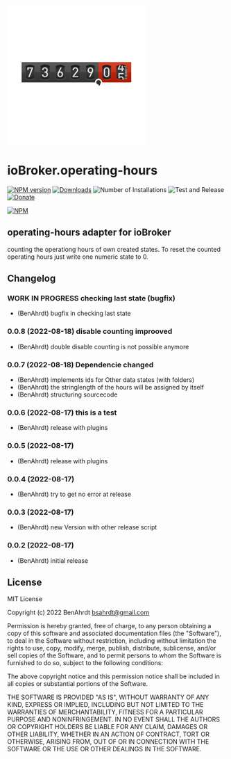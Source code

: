 ![Logo](admin/operating-hours.png)
# ioBroker.operating-hours

[![NPM version](https://img.shields.io/npm/v/iobroker.operating-hours.svg)](https://www.npmjs.com/package/iobroker.operating-hours)
[![Downloads](https://img.shields.io/npm/dm/iobroker.operating-hours.svg)](https://www.npmjs.com/package/iobroker.operating-hours)
![Number of Installations](https://iobroker.live/badges/operating-hours-installed.svg)
![Test and Release](https://github.com/BenAhrdt/ioBroker.operating-hours/workflows/Test%20and%20Release/badge.svg)
[![Donate](https://img.shields.io/badge/paypal-donate%20|%20spenden-blue.svg)](https://paypal.me/besc83)

[![NPM](https://nodei.co/npm/iobroker.operating-hours.png?downloads=true)](https://nodei.co/npm/iobroker.operating-hours/)

## operating-hours adapter for ioBroker

counting the operationg hours of own created states.
To reset the counted operating hours just write one numeric state to 0.

## Changelog
<!--
	Placeholder for the next version (at the beginning of the line):
	### **WORK IN PROGRESS**
-->
### **WORK IN PROGRESS** checking last state (bugfix)
* (BenAhrdt) bugfix in checking last state

### 0.0.8 (2022-08-18) disable counting improoved
* (BenAhrdt) double disable counting is not possible anymore

### 0.0.7 (2022-08-18) Dependencie changed
* (BenAhrdt) implements ids for Other data states (with folders)
* (BenAhrdt) the stringlength of the hours will be assigned by itself
* (BenAhrdt) structuring sourcecode

### 0.0.6 (2022-08-17) this is a test 
* (BenAhrdt) release with plugins

### 0.0.5 (2022-08-17)
* (BenAhrdt) release with plugins

### 0.0.4 (2022-08-17)
* (BenAhrdt) try to get no error at release

### 0.0.3 (2022-08-17)
* (BenAhrdt) new Version with other release script

### 0.0.2 (2022-08-17)
* (BenAhrdt) initial release

## License
MIT License

Copyright (c) 2022 BenAhrdt <bsahrdt@gmail.com>

Permission is hereby granted, free of charge, to any person obtaining a copy
of this software and associated documentation files (the "Software"), to deal
in the Software without restriction, including without limitation the rights
to use, copy, modify, merge, publish, distribute, sublicense, and/or sell
copies of the Software, and to permit persons to whom the Software is
furnished to do so, subject to the following conditions:

The above copyright notice and this permission notice shall be included in all
copies or substantial portions of the Software.

THE SOFTWARE IS PROVIDED "AS IS", WITHOUT WARRANTY OF ANY KIND, EXPRESS OR
IMPLIED, INCLUDING BUT NOT LIMITED TO THE WARRANTIES OF MERCHANTABILITY,
FITNESS FOR A PARTICULAR PURPOSE AND NONINFRINGEMENT. IN NO EVENT SHALL THE
AUTHORS OR COPYRIGHT HOLDERS BE LIABLE FOR ANY CLAIM, DAMAGES OR OTHER
LIABILITY, WHETHER IN AN ACTION OF CONTRACT, TORT OR OTHERWISE, ARISING FROM,
OUT OF OR IN CONNECTION WITH THE SOFTWARE OR THE USE OR OTHER DEALINGS IN THE
SOFTWARE.